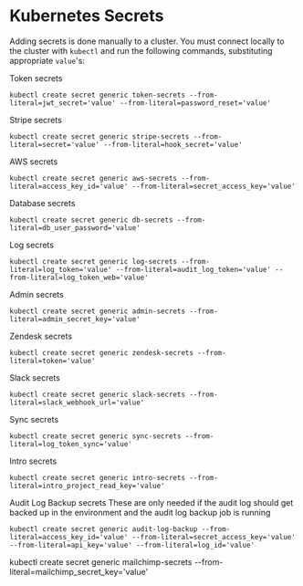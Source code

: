 # Kubernetes Secrets

Adding secrets is done manually to a cluster. You must connect locally to the cluster with `kubectl` and run the following commands, substituting appropriate `value`'s:

Token secrets
```
kubectl create secret generic token-secrets --from-literal=jwt_secret='value' --from-literal=password_reset='value'
```

Stripe secrets
```
kubectl create secret generic stripe-secrets --from-literal=secret='value' --from-literal=hook_secret='value'
```

AWS secrets
```
kubectl create secret generic aws-secrets --from-literal=access_key_id='value' --from-literal=secret_access_key='value'
```

Database secrets
```
kubectl create secret generic db-secrets --from-literal=db_user_password='value'
```

Log secrets
```
kubectl create secret generic log-secrets --from-literal=log_token='value' --from-literal=audit_log_token='value' --from-literal=log_token_web='value'
```

Admin secrets
```
kubectl create secret generic admin-secrets --from-literal=admin_secret_key='value'
```

Zendesk secrets
```
kubectl create secret generic zendesk-secrets --from-literal=token='value'
```

Slack secrets
```
kubectl create secret generic slack-secrets --from-literal=slack_webhook_url='value'
```

Sync secrets
```
kubectl create secret generic sync-secrets --from-literal=log_token_sync='value'
```

Intro secrets
```
kubectl create secret generic intro-secrets --from-literal=intro_project_read_key='value'
```

Audit Log Backup secrets
These are only needed if the audit log should get backed up in the environment and the audit log backup job is running
```
kubectl create secret generic audit-log-backup --from-literal=access_key_id='value' --from-literal=secret_access_key='value' --from-literal=api_key='value' --from-literal=log_id='value'
```

kubectl create secret generic mailchimp-secrets --from-literal=mailchimp_secret_key='value'
```